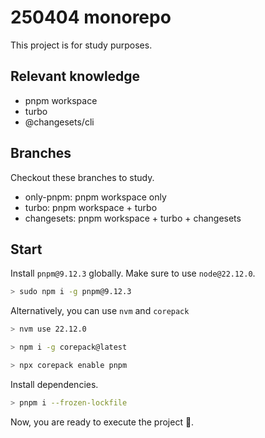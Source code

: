 # 250404 monorepo

This project is for study purposes.

## Relevant knowledge

- pnpm workspace
- turbo
- @changesets/cli

## Branches

Checkout these branches to study.

- only-pnpm: pnpm workspace only
- turbo: pnpm workspace + turbo
- changesets: pnpm workspace + turbo + changesets

## Start

Install `pnpm@9.12.3` globally. Make sure to use `node@22.12.0`.

```bash
> sudo npm i -g pnpm@9.12.3
```

Alternatively, you can use `nvm` and `corepack`

```bash
> nvm use 22.12.0

> npm i -g corepack@latest

> npx corepack enable pnpm
```

Install dependencies.

```bash
> pnpm i --frozen-lockfile
```

Now, you are ready to execute the project 🎉.
